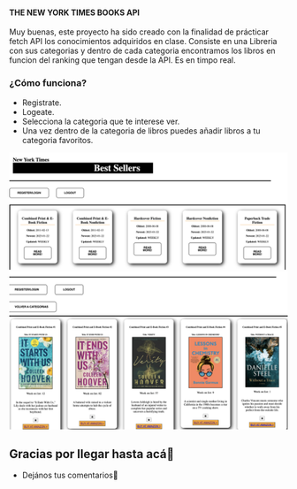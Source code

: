 #### THE NEW YORK TIMES BOOKS API

Muy buenas, este proyecto ha sido creado con la finalidad de prácticar fetch API los conocimientos adquiridos en clase. Consiste en una Libreria con sus categorias y dentro de cada categoria encontramos los libros en funcion del ranking que tengan desde la API. Es en timpo real.


### ¿Cómo funciona?

-  Registrate.
-  Logeate.
-  Selecciona la categoria que te interese ver.
-  Una vez dentro de la categoria de libros puedes añadir libros a tu categoria favoritos.

![npminstall!](./assets/Captura%20de%20pantalla%202023-01-18%20a%20las%2012.14.48.png)
![npminstall!](./assets/Captura%20de%20pantalla%202023-01-18%20a%20las%2012.15.02.png)

## Gracias por llegar hasta acá🎁

* Dejános tus comentarios📢

